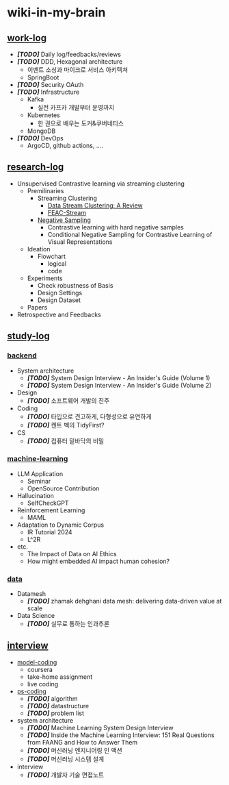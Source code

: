 # wiki-in-my-brain

## [work-log](https://github.com/2jimoo/wiki-in-my-brain/tree/main/work-log)
- ***[TODO]*** Daily log/feedbacks/reviews
- ***[TODO]*** DDD, Hexagonal architecture
  - 이벤트 소싱과 마이크로 서비스 아키텍쳐
  - SpringBoot
- ***[TODO]*** Security
   OAuth
- ***[TODO]*** Infrastructure
  - Kafka
    - 실전 카프카 개발부터 운영까지
  - Kubernetes
    - 한 권으로 배우는 도커&쿠버네티스
  - MongoDB
- ***[TODO]*** DevOps
  - ArgoCD, github actions, ....
  


## [research-log](https://github.com/2jimoo/wiki-in-my-brain/tree/main/research-log)
- Unsupervised Contrastive learning via streaming clustering
    - Premilinaries
      - Streaming Clustering
        - [Data Stream Clustering: A Review](https://github.com/2jimoo/wiki-in-my-brain/blob/main/research-log/Data_Stream_Clustering_A_Review.md)
        - [FEAC-Stream](https://github.com/2jimoo/wiki-in-my-brain/blob/main/research-log/FEAC-Stream.md)
      - [Negative Sampling](https://github.com/2jimoo/wiki-in-my-brain/blob/main/research-log/Negative_Sampling.md)
        - Contrastive learning with hard negative samples
        - Conditional Negative Sampling for Contrastive Learning of Visual Representations
    - Ideation
        - Flowchart
            - logical
            - code
    - Experiments
        - Check robustness of Basis
        - Design Settings
        - Design Dataset
    - Papers
- Retrospective and Feedbacks
        
        
## [study-log](https://github.com/2jimoo/wiki-in-my-brain/tree/main/study-log)
### [backend](https://github.com/2jimoo/wiki-in-my-brain/tree/main/study-log/backend)
- System architecture
    - ***[TODO]*** System Design Interview - An Insider's Guide (Volume 1)
    - ***[TODO]*** System Design Interview - An Insider's Guide (Volume 2)
- Design
    - ***[TODO]*** 소프트웨어 개발의 진주 
- Coding
    - ***[TODO]*** 타입으로 견고하게, 다형성으로 유연하게
    - ***[TODO]*** 켄트 벡의 TidyFirst?
- CS
    - ***[TODO]*** 컴퓨터 밑바닥의 비밀

### [machine-learning](https://github.com/2jimoo/wiki-in-my-brain/tree/main/study-log/machine-learning)
- LLM Application
    - Seminar
    - OpenSource Contribution
- Hallucination
    - SelfCheckGPT
- Reinforcement Learning
    - MAML
- Adaptation to Dynamic Corpus
    - IR Tutorial 2024 
    - L^2R 
- etc.
    - The Impact of Data on AI Ethics
    - How might embedded AI impact human cohesion?
    
### [data](https://github.com/2jimoo/wiki-in-my-brain/tree/main/study-log/etc)
- Datamesh
    - ***[TODO]*** zhamak dehghani data mesh: delivering data-driven value at scale
- Data Science
    - ***[TODO]*** 실무로 통하는 인과추론
    
## [interview](https://github.com/2jimoo/wiki-in-my-brain/tree/main/interview)
- [model-coding](https://github.com/2jimoo/wiki-in-my-brain/tree/main/interview/model-coding)
  - coursera
  - take-home assignment
  - live coding
- [ps-coding](https://github.com/2jimoo/wiki-in-my-brain/tree/main/interview/ps-coding)
  - ***[TODO]*** algorithm
  - ***[TODO]*** datastructure
  - ***[TODO]*** problem list 
- system architecture
    - ***[TODO]*** Machine Learning System Design Interview 
    - ***[TODO]*** Inside the Machine Learning Interview: 151 Real Questions from FAANG and How to Answer Them
    - ***[TODO]*** 머신러닝 엔지니어링 인 액션
    - ***[TODO]*** 머신러닝 시스템 설계
- interview
    -  ***[TODO]*** 개발자 기술 면접노트
